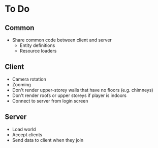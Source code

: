 # To Do

## Common

 - Share common code between client and server
    - Entity definitions
    - Resource loaders

## Client

 - Camera rotation
 - Zooming
 - Don't render upper-storey walls that have no floors (e.g. chimneys)
 - Don't render roofs or upper storeys if player is indoors
 - Connect to server from login screen

## Server

 - Load world
 - Accept clients
 - Send data to client when they join
